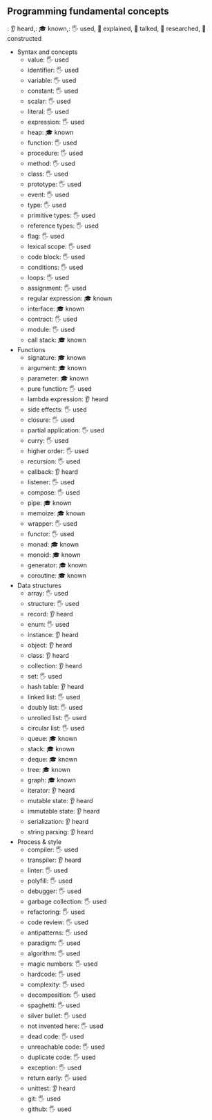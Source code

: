 ## Programming fundamental concepts

: 👂 heard,: 🎓 known,: 🖐️ used, 🙋 explained, 📢 talked, 🔬 researched, 🚀 constructed

- Syntax and concepts
  - value: 🖐️ used
  - identifier: 🖐️ used
  - variable: 🖐️ used
  - constant: 🖐️ used
  - scalar: 🖐️ used
  - literal: 🖐️ used
  - expression: 🖐️ used
  - heap: 🎓 known
  - function: 🖐️ used
  - procedure: 🖐️ used
  - method: 🖐️ used
  - class: 🖐️ used
  - prototype: 🖐️ used
  - event: 🖐️ used
  - type: 🖐️ used
  - primitive types: 🖐️ used
  - reference types: 🖐️ used
  - flag: 🖐️ used
  - lexical scope: 🖐️ used
  - code block: 🖐️ used
  - conditions: 🖐️ used
  - loops: 🖐️ used
  - assignment: 🖐️ used
  - regular expression: 🎓 known
  - interface: 🎓 known
  - contract: 🖐️ used
  - module: 🖐️ used
  - call stack: 🎓 known
- Functions
  - signature: 🎓 known
  - argument: 🎓 known
  - parameter: 🎓 known
  - pure function: 🖐️ used
  - lambda expression: 👂 heard
  - side effects: 🖐️ used
  - closure: 🖐️ used
  - partial application: 🖐️ used
  - curry: 🖐️ used
  - higher order: 🖐️ used
  - recursion: 🖐️ used
  - callback: 👂 heard
  - listener: 🖐️ used
  - compose: 🖐️ used
  - pipe: 🎓 known
  - memoize: 🎓 known
  - wrapper: 🖐️ used
  - functor: 🖐️ used
  - monad: 🎓 known
  - monoid: 🎓 known
  - generator: 🎓 known
  - coroutine: 🎓 known
- Data structures
  - array: 🖐️ used
  - structure: 🖐️ used
  - record: 👂 heard
  - enum: 🖐️ used
  - instance: 👂 heard
  - object: 👂 heard
  - class: 👂 heard
  - collection: 👂 heard
  - set: 🖐️ used
  - hash table: 👂 heard
  - linked list: 🖐️ used
  - doubly list: 🖐️ used
  - unrolled list: 🖐️ used
  - circular list: 🖐️ used
  - queue: 🎓 known
  - stack: 🎓 known
  - deque: 🎓 known
  - tree: 🎓 known
  - graph: 🎓 known
  - iterator: 👂 heard
  - mutable state: 👂 heard
  - immutable state: 👂 heard
  - serialization: 👂 heard
  - string parsing: 👂 heard
- Process & style
  - compiler: 🖐️ used
  - transpiler: 👂 heard
  - linter: 🖐️ used
  - polyfill: 🖐️ used
  - debugger: 🖐️ used
  - garbage collection: 🖐️ used
  - refactoring: 🖐️ used
  - code review: 🖐️ used
  - antipatterns: 🖐️ used
  - paradigm: 🖐️ used
  - algorithm: 🖐️ used
  - magic numbers: 🖐️ used
  - hardcode: 🖐️ used
  - complexity: 🖐️ used
  - decomposition: 🖐️ used
  - spaghetti: 🖐️ used
  - silver bullet: 🖐️ used
  - not invented here: 🖐️ used
  - dead code: 🖐️ used
  - unreachable code: 🖐️ used
  - duplicate code: 🖐️ used
  - exception: 🖐️ used
  - return early: 🖐️ used
  - unittest: 👂 heard
  - git: 🖐️ used
  - github: 🖐️ used
